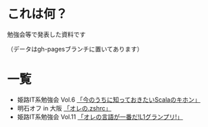 # これは何？
勉強会等で発表した資料です

（データはgh-pagesブランチに置いてあります）

# 一覧
* 姫路IT系勉強会 Vol.6 [「今のうちに知っておきたいScalaのキホン」](http://arosh.github.com/slide/histudy6/index.html)
* 明石オフ in 大阪 [「オレの.zshrc」](http://arosh.github.com/slide/akashioff-osaka/index.html)
* 姫路IT系勉強会 Vol.11 [「オレの言語が一番だ!L1グランプリ!」](http://arosh.github.com/slide/himeji-L-1GP/index.html)
